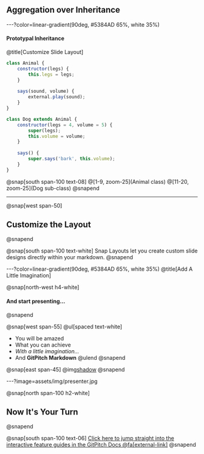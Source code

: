 ## Aggregation over Inheritance

---?color=linear-gradient(90deg, #5384AD 65%, white 35%)

#### Prototypal Inheritance

@title[Customize Slide Layout]


```javascript
class Animal {
    constructor(legs) {
        this.legs = legs;
    }
    
    says(sound, volume) {
        external.play(sound);
    }
}

class Dog extends Animal {
    constructor(legs = 4, volume = 5) {
        super(legs);
        this.volume = volume;
    }
    
    says() {
        super.says('bark', this.volume);
    }
}
```

@snap[south span-100 text-08]
@[1-9, zoom-25](Animal class)
@[11-20, zoom-25](Dog sub-class)
@snapend

---

@snap[west span-50]
## Customize the Layout
@snapend

@snap[south span-100 text-white]
Snap Layouts let you create custom slide designs directly within your markdown.
@snapend

---?color=linear-gradient(90deg, #5384AD 65%, white 35%)
@title[Add A Little Imagination]

@snap[north-west h4-white]
#### And start presenting...
@snapend

@snap[west span-55]
@ul[spaced text-white]
- You will be amazed
- What you can achieve
- *With a little imagination...*
- And **GitPitch Markdown**
@ulend
@snapend

@snap[east span-45]
@img[shadow](assets/img/conference.png)
@snapend

---?image=assets/img/presenter.jpg

@snap[north span-100 h2-white]
## Now It's Your Turn
@snapend

@snap[south span-100 text-06]
[Click here to jump straight into the interactive feature guides in the GitPitch Docs @fa[external-link]](https://gitpitch.com/docs/getting-started/tutorial/)
@snapend
